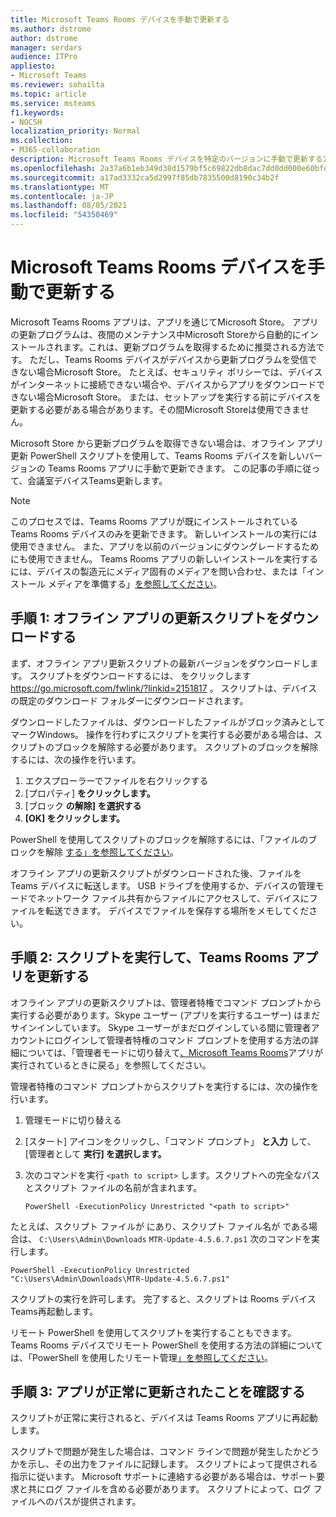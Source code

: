 ```yaml
---
title: Microsoft Teams Rooms デバイスを手動で更新する
ms.author: dstrome
author: dstrome
manager: serdars
audience: ITPro
appliesto:
- Microsoft Teams
ms.reviewer: sohailta
ms.topic: article
ms.service: msteams
f1.keywords:
- NOCSH
localization_priority: Normal
ms.collection:
- M365-collaboration
description: Microsoft Teams Rooms デバイスを特定のバージョンに手動で更新する方法について説明します。
ms.openlocfilehash: 2a37a6b1eb349d38d1579bf5c69822db8dac7dd0dd000e60bfdba034cdf62680
ms.sourcegitcommit: a17ad3332ca5d2997f85db7835500d8190c34b2f
ms.translationtype: MT
ms.contentlocale: ja-JP
ms.lasthandoff: 08/05/2021
ms.locfileid: "54350469"
---
```

# <a name="manually-update-a-microsoft-teams-rooms-device"></a>Microsoft Teams Rooms デバイスを手動で更新する

Microsoft Teams Rooms アプリは、アプリを通じてMicrosoft Store。 アプリの更新プログラムは、夜間のメンテナンス中Microsoft Storeから自動的にインストールされます。これは、更新プログラムを取得するために推奨される方法です。 ただし、Teams Rooms デバイスがデバイスから更新プログラムを受信できない場合Microsoft Store。 たとえば、セキュリティ ポリシーでは、デバイスがインターネットに接続できない場合や、デバイスからアプリをダウンロードできない場合Microsoft Store。 または、セットアップを実行する前にデバイスを更新する必要がある場合があります。その間Microsoft Storeは使用できません。

Microsoft Store から更新プログラムを取得できない場合は、オフライン アプリ更新 PowerShell スクリプトを使用して、Teams Rooms デバイスを新しいバージョンの Teams Rooms アプリに手動で更新できます。 この記事の手順に従って、会議室デバイスTeams更新します。

> [!NOTE]
> このプロセスでは、Teams Rooms アプリが既にインストールされている Teams Rooms デバイスのみを更新できます。 新しいインストールの実行には使用できません。 また、アプリを以前のバージョンにダウングレードするためにも使用できません。 Teams Rooms アプリの新しいインストールを実行するには、デバイスの製造元にメディア固有のメディアを問い合わせ、または「インストール メディアを準備する」[を参照してください](console.md#prepare-the-installation-media)。

## <a name="step-1-download-the-offline-app-update-script"></a>手順 1: オフライン アプリの更新スクリプトをダウンロードする

まず、オフライン アプリ更新スクリプトの最新バージョンをダウンロードします。 スクリプトをダウンロードするには、 をクリックします <https://go.microsoft.com/fwlink/?linkid=2151817> 。 スクリプトは、デバイスの既定のダウンロード フォルダーにダウンロードされます。

ダウンロードしたファイルは、ダウンロードしたファイルがブロック済みとしてマークWindows。 操作を行わずにスクリプトを実行する必要がある場合は、スクリプトのブロックを解除する必要があります。 スクリプトのブロックを解除するには、次の操作を行います。

1. エクスプローラーでファイルを右クリックする
2. [プロパティ] **をクリックします。**
3. [ブロック **の解除] を選択する**
4. **[OK] をクリックします。**

PowerShell を使用してスクリプトのブロックを解除するには、「ファイルのブロックを解除 [する」を参照してください](/powershell/module/microsoft.powershell.utility/unblock-file?view=powershell-7.1)。

オフライン アプリの更新スクリプトがダウンロードされた後、ファイルを Teams デバイスに転送します。 USB ドライブを使用するか、デバイスの管理モードでネットワーク ファイル共有からファイルにアクセスして、デバイスにファイルを転送できます。 デバイスでファイルを保存する場所をメモしてください。

## <a name="step-2-run-the-script-to-update-the-teams-rooms-app"></a>手順 2: スクリプトを実行して、Teams Rooms アプリを更新する

オフライン アプリの更新スクリプトは、管理者特権でコマンド プロンプトから実行する必要があります。Skype ユーザー (アプリを実行するユーザー) はまだサインインしています。 Skype ユーザーがまだログインしている間に管理者アカウントにログインして管理者特権のコマンド プロンプトを使用する方法の詳細については、「管理者モードに切り替えて[、Microsoft Teams Rooms](rooms-operations.md#switching-to-admin-mode-and-back-when-the-microsoft-teams-rooms-app-is-running)アプリが実行されているときに戻る」を参照してください。

管理者特権のコマンド プロンプトからスクリプトを実行するには、次の操作を行います。

1. 管理モードに切り替える
2. [スタート] アイコンをクリックし、「コマンド プロンプト」 **と入力** して、[管理者として **実行] を選択します。**
3. 次のコマンドを実行 `<path to script>` します。スクリプトへの完全なパスとスクリプト ファイルの名前が含まれます。

    ```console
    PowerShell -ExecutionPolicy Unrestricted "<path to script>"
    ```

たとえば、スクリプト ファイルが にあり、スクリプト ファイル名が である場合は、 `C:\Users\Admin\Downloads` `MTR-Update-4.5.6.7.ps1` 次のコマンドを実行します。

```console
PowerShell -ExecutionPolicy Unrestricted "C:\Users\Admin\Downloads\MTR-Update-4.5.6.7.ps1"
```

スクリプトの実行を許可します。 完了すると、スクリプトは Rooms デバイスTeams再起動します。

リモート PowerShell を使用してスクリプトを実行することもできます。 Teams Rooms デバイスでリモート PowerShell を使用する方法の詳細については、「PowerShell を使用したリモート管理[」を参照してください](rooms-operations.md#remote-management-using-powershell)。

## <a name="step-3-verify-the-app-has-been-updated-successfully"></a>手順 3: アプリが正常に更新されたことを確認する

スクリプトが正常に実行されると、デバイスは Teams Rooms アプリに再起動します。

スクリプトで問題が発生した場合は、コマンド ラインで問題が発生したかどうかを示し、その出力をファイルに記録します。 スクリプトによって提供される指示に従います。 Microsoft サポートに連絡する必要がある場合は、サポート要求と共にログ ファイルを含める必要があります。 スクリプトによって、ログ ファイルへのパスが提供されます。